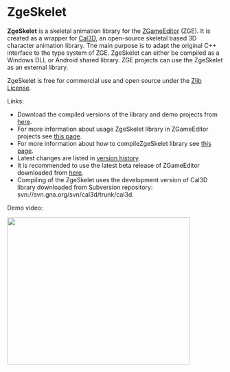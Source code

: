 # ZgeSkelet

**ZgeSkelet** is a skeletal animation library for the [ZGameEditor](http://www.zgameeditor.org) (ZGE). It is created as a wrapper for [Cal3D](http://home.gna.org/cal3d), an open-source skeletal based 3D character animation library. The main purpose is to adapt the original C++ interface to the type system of ZGE. ZgeSkelet can either be compiled as a Windows DLL or Android shared library. ZGE projects can use the ZgeSkelet as an external library.

ZgeSkelet is free for commercial use and open source under the [Zlib License](http://opensource.org/licenses/Zlib).

Links:
* Download the compiled versions of the library and demo projects from [here](http://googledrive.com/host/0BxwfQ8la88ouZElvWnZpLVhSdGs/).
* For more information about usage ZgeSkelet library in ZGameEditor projects see [this page](../../wiki/How-to-Use).
* For more information about how to compileZgeSkelet library see [this page](../../wiki/How-to-Build).
* Latest changes are listed in [version history](../../wiki/Version-History).
* It is recommended to use the latest beta release of ZGameEditor downloaded from [here](http://www.zgameeditor.org/files/ZGameEditor_beta.zip).
* Compiling of the ZgeSkelet uses the development version of Cal3D library downloaded from Subversion repository: svn://svn.gna.org/svn/cal3d/trunk/cal3d.

Demo video:

<a href='http://www.youtube.com/watch?feature=player_embedded&v=sqll4LvjOoQ' target='_blank'><img src='http://img.youtube.com/vi/sqll4LvjOoQ/0.jpg' width='425' height=344 /></a>
